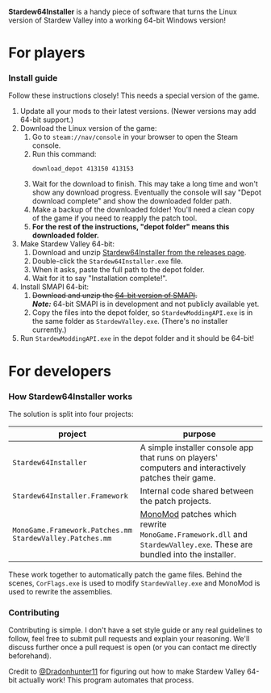 **Stardew64Installer** is a handy piece of software that turns the Linux version of Stardew Valley
into a working 64-bit Windows version!

# For players
### Install guide
Follow these instructions closely! This needs a special version of the game.

1. Update all your mods to their latest versions. (Newer versions may add 64-bit support.)
2. Download the Linux version of the game:
   1. Go to `steam://nav/console` in your browser to open the Steam console.
   2. Run this command:
      ```
      download_depot 413150 413153
      ```
   3. Wait for the download to finish. This may take a long time and won't show any download
      progress. Eventually the console will say
      "Depot download complete" and show the downloaded folder path.
   4. Make a backup of the downloaded folder! You'll need a clean copy of the game if you need to
      reapply the patch tool.
   5. **For the rest of the instructions, "depot folder" means this downloaded folder.**
3. Make Stardew Valley 64-bit:
   1. Download and unzip [Stardew64Installer from the releases page](https://github.com/Steviegt6/Stardew64Installer/releases).
   2. Double-click the `Stardew64Installer.exe` file.
   3. When it asks, paste the full path to the depot folder.
   4. Wait for it to say "Installation complete!".
4. Install SMAPI 64-bit:
   1. ~~Download and unzip the [64-bit version of SMAPI](https://smapi.io/).~~  
      ***Note:*** 64-bit SMAPI is in development and not publicly available yet.
   2. Copy the files into the depot folder, so `StardewModdingAPI.exe` is in the same folder as
      `StardewValley.exe`. (There's no installer currently.)
5. Run `StardewModdingAPI.exe` in the depot folder and it should be 64-bit!

# For developers
### How Stardew64Installer works
The solution is split into four projects:

project | purpose
------- | -------
`Stardew64Installer` | A simple installer console app that runs on players' computers and interactively patches their game.
`Stardew64Installer.Framework` | Internal code shared between the patch projects.
`MonoGame.Framework.Patches.mm`<br />`StardewValley.Patches.mm` | [MonoMod](https://github.com/MonoMod/MonoMod) patches which rewrite `MonoGame.Framework.dll` and `StardewValley.exe`. These are bundled into the installer.

These work together to automatically patch the game files. Behind the scenes, `CorFlags.exe` is
used to modify `StardewValley.exe` and MonoMod is used to rewrite the assemblies.

### Contributing
Contributing is simple. I don't have a set style guide or any real guidelines to follow, feel free
to submit pull requests and explain your reasoning. We'll discuss further once a pull request is
open (or you can contact me directly beforehand).

Credit to [@Dradonhunter11](https://github.com/Dradonhunter11) for figuring out how to make Stardew
Valley 64-bit actually work! This program automates that process.
